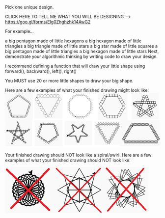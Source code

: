 Pick one unique design.

CLICK HERE TO TELL ME WHAT YOU WILL BE DESIGNING --> https://goo.gl/forms/Elg0Zhghzhk14AwG2 

For example...

a big pentagon made of little hexagons
a big hexagon made of little triangles
a big triangle made of little stars
a big star made of little squares
a big pentagon made of little triangles
a big hexagon made of little stars
Next, demonstrate your algorithmic thinking by writing code to draw your design. 

I recommend defining a function that will draw your little shape using forward(), backward(), left(), right()

You MUST use 20 or more little shapes to draw your big shape.

Here are a few examples of what your finished drawing might look like:
![Turtlealgorithm](/drawingAlgorithm.PNG)

Your finished drawing should NOT look like a spiral/swirl. Here are a few examples of what your finished drawing should NOT look like:

![IDEK](/IDEK.PNG)
